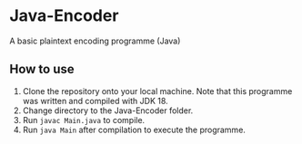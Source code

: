 # Java-Encoder
A basic plaintext encoding programme (Java)

## How to use
1. Clone the repository onto your local machine. Note that this programme was written and compiled with JDK 18.
2. Change directory to the Java-Encoder folder.
3. Run `javac Main.java` to compile.
4. Run `java Main` after compilation to execute the programme.
